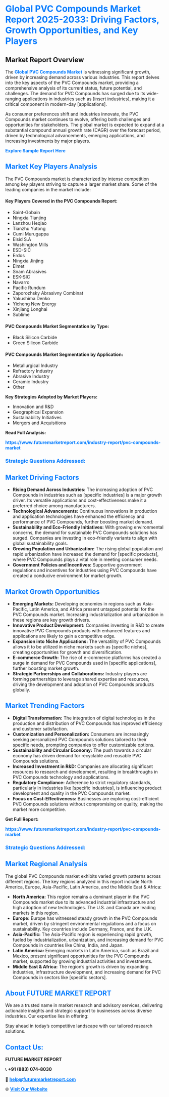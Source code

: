 <h1 style="color: #007BFF;">Global PVC Compounds Market Report 2025-2033: Driving Factors, Growth Opportunities, and Key Players</h1>

<section id="overview">
<h2>Market Report Overview</h2>
<p>The <a href="https://www.futuremarketreport.com/industry-report/pvc-compounds-market" style="color: #007BFF; text-decoration: none;"><strong>Global PVC Compounds Market</strong></a> is witnessing significant growth, driven by increasing demand across various industries. This report delves into the key aspects of the PVC Compounds market, providing a comprehensive analysis of its current status, future potential, and challenges. The demand for PVC Compounds has surged due to its wide-ranging applications in industries such as [insert industries], making it a critical component in modern-day [applications].</p>
<p>As consumer preferences shift and industries innovate, the PVC Compounds market continues to evolve, offering both challenges and opportunities for stakeholders. The global market is expected to expand at a substantial compound annual growth rate (CAGR) over the forecast period, driven by technological advancements, emerging applications, and increasing investments by major players.</p>
</section>

<section id="overview">
<p><a href="https://www.futuremarketreport.com/request-sample/reportId=32731" style="color: #007BFF; text-decoration: none;"><strong>Explore Sample Report Here</strong></a></p>
</section>

<section id="key-players">
<h2 style="color: #007BFF;">Market Key Players Analysis</h2>
<p>The PVC Compounds market is characterized by intense competition among key players striving to capture a larger market share. Some of the leading companies in the market include:</p>
<h4>Key Players Covered in the PVC Compounds Report:</h4>
<ul><li>Saint-Gobain</li><li>Ningxia Tianjing</li><li>Lanzhou Heqiao</li><li>Tianzhu Yutong</li><li>Cumi Murugappa</li><li>Elsid S.A</li><li>Washington Mills</li><li>ESD-SIC</li><li>Erdos</li><li>Ningxia Jinjing</li><li>Elmet</li><li>Snam Abrasives</li><li>ESK-SIC</li><li>Navarro</li><li>Pacific Rundum</li><li>Zaporozhsky Abrasivny Combinat</li><li>Yakushima Denko</li><li>Yicheng New Energy</li><li>Xinjiang Longhai</li><li>Sublime</li></ul>
<h4>PVC Compounds Market Segmentation by Type:</h4>
<ul><li>Black Silicon Carbide</li><li>Green Silicon Carbide</li></ul>

<h4>PVC Compounds Market Segmentation by Application:</h4>
<ul><li>Metallurgical Industry</li><li>Refractory Industry</li><li>Abrasive Industry</li><li>Ceramic Industry</li><li>Other</li></ul>
<p><strong>Key Strategies Adopted by Market Players:</strong></p>
<ul>
<li>Innovation and R&D</li>
<li>Geographical Expansion</li>
<li>Sustainability Initiatives</li>
<li>Mergers and Acquisitions</li>
</ul>
</section>

<section>
<p><strong>Read Full Analysis: </strong></p><a href="https://www.futuremarketreport.com/industry-report/pvc-compounds-market" style="color: #007BFF; text-decoration: none;"><strong>https://www.futuremarketreport.com/industry-report/pvc-compounds-market</strong></a>
<h3 style="color: #007BFF;">Strategic Questions Addressed:</h3>
</section>

<section id="driving-factors">
<h2 style="color: #007BFF;">Market Driving Factors</h2>
<ul>
<li><strong>Rising Demand Across Industries:</strong> The increasing adoption of PVC Compounds in industries such as [specific industries] is a major growth driver. Its versatile applications and cost-effectiveness make it a preferred choice among manufacturers.</li>
<li><strong>Technological Advancements:</strong> Continuous innovations in production and application technologies have enhanced the efficiency and performance of PVC Compounds, further boosting market demand.</li>
<li><strong>Sustainability and Eco-Friendly Initiatives:</strong> With growing environmental concerns, the demand for sustainable PVC Compounds solutions has surged. Companies are investing in eco-friendly variants to align with global sustainability goals.</li>
<li><strong>Growing Population and Urbanization:</strong> The rising global population and rapid urbanization have increased the demand for [specific products], where PVC Compounds plays a vital role in meeting consumer needs.</li>
<li><strong>Government Policies and Incentives:</strong> Supportive government regulations and incentives for industries using PVC Compounds have created a conducive environment for market growth.</li>
</ul>
</section>

<section id="growth-opportunities">
<h2 style="color: #007BFF;">Market Growth Opportunities</h2>
<ul>
<li><strong>Emerging Markets:</strong> Developing economies in regions such as Asia-Pacific, Latin America, and Africa present untapped potential for the PVC Compounds market. Increasing industrialization and urbanization in these regions are key growth drivers.</li>
<li><strong>Innovative Product Development:</strong> Companies investing in R&D to create innovative PVC Compounds products with enhanced features and applications are likely to gain a competitive edge.</li>
<li><strong>Expansion into Niche Applications:</strong> The versatility of PVC Compounds allows it to be utilized in niche markets such as [specific niches], creating opportunities for growth and diversification.</li>
<li><strong>E-commerce Growth:</strong> The rise of e-commerce platforms has created a surge in demand for PVC Compounds used in [specific applications], further boosting market growth.</li>
<li><strong>Strategic Partnerships and Collaborations:</strong> Industry players are forming partnerships to leverage shared expertise and resources, driving the development and adoption of PVC Compounds products globally.</li>
</ul>
</section>

<section id="trending-factors">
<h2 style="color: #007BFF;">Market Trending Factors</h2>
<ul>
<li><strong>Digital Transformation:</strong> The integration of digital technologies in the production and distribution of PVC Compounds has improved efficiency and customer satisfaction.</li>
<li><strong>Customization and Personalization:</strong> Consumers are increasingly seeking personalized PVC Compounds solutions tailored to their specific needs, prompting companies to offer customizable options.</li>
<li><strong>Sustainability and Circular Economy:</strong> The push towards a circular economy has driven demand for recyclable and reusable PVC Compounds solutions.</li>
<li><strong>Increased Investment in R&D:</strong> Companies are allocating significant resources to research and development, resulting in breakthroughs in PVC Compounds technology and applications.</li>
<li><strong>Regulatory Compliance:</strong> Adherence to strict regulatory standards, particularly in industries like [specific industries], is influencing product development and quality in the PVC Compounds market.</li>
<li><strong>Focus on Cost-Effectiveness:</strong> Businesses are exploring cost-efficient PVC Compounds solutions without compromising on quality, making the market more competitive.</li>
</ul>
</section>

<section>
<p><strong>Get Full Report: </strong></p><a href="https://www.futuremarketreport.com/industry-report/pvc-compounds-market" style="color: #007BFF; text-decoration: none;"><strong>https://www.futuremarketreport.com/industry-report/pvc-compounds-market</strong></a>
<h3 style="color: #007BFF;">Strategic Questions Addressed:</h3>
</section>


<section id="regional-analysis">
<h2 style="color: #007BFF;">Market Regional Analysis</h2>
<p>The global PVC Compounds market exhibits varied growth patterns across different regions. The key regions analyzed in this report include North America, Europe, Asia-Pacific, Latin America, and the Middle East & Africa:</p>
<ul>
<li><strong>North America:</strong> This region remains a dominant player in the PVC Compounds market due to its advanced industrial infrastructure and high adoption of new technologies. The U.S. and Canada are leading markets in this region.</li>
<li><strong>Europe:</strong> Europe has witnessed steady growth in the PVC Compounds market, driven by stringent environmental regulations and a focus on sustainability. Key countries include Germany, France, and the U.K.</li>
<li><strong>Asia-Pacific:</strong> The Asia-Pacific region is experiencing rapid growth, fueled by industrialization, urbanization, and increasing demand for PVC Compounds in countries like China, India, and Japan.</li>
<li><strong>Latin America:</strong> Emerging markets in Latin America, such as Brazil and Mexico, present significant opportunities for the PVC Compounds market, supported by growing industrial activities and investments.</li>
<li><strong>Middle East & Africa:</strong> The region’s growth is driven by expanding industries, infrastructure development, and increasing demand for PVC Compounds in sectors like [specific sectors].</li>
</ul>
</section>

<footer>
<h2 style="color: #007BFF;">About FUTURE MARKET REPORT</h2>
<p>We are a trusted name in market research and advisory services, delivering actionable insights and strategic support to businesses across diverse industries. Our expertise lies in offering:</p>

<p>Stay ahead in today’s competitive landscape with our tailored research solutions.</p>

<h2 style="color: #007BFF;">Contact Us:</h2>
<p><strong>FUTURE MARKET REPORT</strong></p>
<p>📞 <strong>+91 (883) 074-8030</strong></p>
<p>📧 <strong><a href="mailto:help@futuremarketreport.com" style="color: #007BFF;">help@futuremarketreport.com</a></strong></p>
<p>🌐 <strong><a href="https://www.futuremarketreport.com/" style="color: #007BFF;">Visit Our Website</a></strong></p>
</footer>